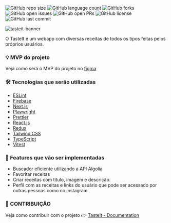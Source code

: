 ![GitHub repo size](https://img.shields.io/github/repo-size/Luizboaventura1/TasteIt?style=for-the-badge)
![GitHub language count](https://img.shields.io/github/languages/count/Luizboaventura1/TasteIt?style=for-the-badge)
![GitHub forks](https://img.shields.io/github/forks/Luizboaventura1/TasteIt?style=for-the-badge)
![GitHub open issues](https://img.shields.io/github/issues-raw/Luizboaventura1/TasteIt?style=for-the-badge)
![GitHub open PRs](https://img.shields.io/github/issues-pr-raw/Luizboaventura1/TasteIt?style=for-the-badge)
![GitHub license](https://img.shields.io/github/license/Luizboaventura1/TasteIt?style=for-the-badge)
![GitHub last commit](https://img.shields.io/github/last-commit/Luizboaventura1/TasteIt?style=for-the-badge)

![tasteit-banner](https://github.com/user-attachments/assets/635abd51-b948-4ef6-bf1b-4deba5a11688)

 O TasteIt é um webapp com diversas receitas de todos os tipos feitas pelos próprios usuários.

### 💡 MVP do projeto
Veja como será o MVP do projeto no [figma](https://www.figma.com/design/6C40AEQbf4gYmFFmu2N7wz/TasteIt?node-id=0-1&t=qqjEPqz6XNi9If0F-1)

### 🛠️ Tecnologias que serão utilizadas

* [ESLint](https://eslint.org/)
* [Firebase](https://firebase.google.com/)
* [Next.js](https://nextjs.org/)
* [Playwright](https://playwright.dev/)
* [Prettier](https://prettier.io/)
* [React.js](https://react.dev/)
* [Redux](https://redux.js.org/)
* [Tailwind CSS](https://tailwindcss.com/)
* [TypeScript](https://www.typescriptlang.org/)
* [Vitest](https://vitest.dev/)

### 🚀 Features que vão ser implementadas
- Buscador eficiente utilizando a API Algolia
- Favoritar receitas
- Criar receitas com título, imagem e descrição.
- Perfil com as receitas e links do usuário que pode ser acessado por outras pessoas como no instagram

### 🤝 CONTRIBUIÇÃO
Veja como contribuir com o projeto 👉 [TasteIt - Documentation](https://github.com/Luizboaventura1/TasteIt/wiki/Overview)
